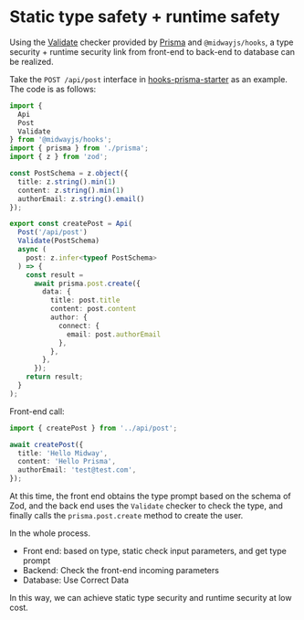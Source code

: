 # Static type safety + runtime safety

Using the [Validate](./validate.md) checker provided by [Prisma](./prisma.md) and `@midwayjs/hooks`, a type security + runtime security link from front-end to back-end to database can be realized.

Take the `POST /api/post` interface in [hooks-prisma-starter](https://github.com/midwayjs/hooks/blob/main/examples/fullstack/prisma/README.md) as an example. The code is as follows:

```ts
import {
  Api
  Post
  Validate
} from '@midwayjs/hooks';
import { prisma } from './prisma';
import { z } from 'zod';

const PostSchema = z.object({
  title: z.string().min(1)
  content: z.string().min(1)
  authorEmail: z.string().email()
});

export const createPost = Api(
  Post('/api/post')
  Validate(PostSchema)
  async (
    post: z.infer<typeof PostSchema>
  ) => {
    const result =
      await prisma.post.create({
        data: {
          title: post.title
          content: post.content
          author: {
            connect: {
              email: post.authorEmail
            },
          },
        },
      });
    return result;
  }
);
```

Front-end call:

```ts
import { createPost } from '../api/post';

await createPost({
  title: 'Hello Midway',
  content: 'Hello Prisma',
  authorEmail: 'test@test.com',
});
```

At this time, the front end obtains the type prompt based on the schema of Zod, and the back end uses the `Validate` checker to check the type, and finally calls the `prisma.post.create` method to create the user.

In the whole process.

- Front end: based on type, static check input parameters, and get type prompt
- Backend: Check the front-end incoming parameters
- Database: Use Correct Data

In this way, we can achieve static type security and runtime security at low cost.
